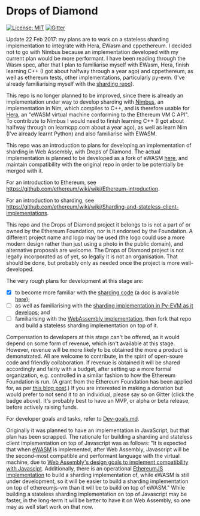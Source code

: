 # Drops of Diamond

[![License: MIT](https://img.shields.io/badge/License-MIT-lightgrey.svg)](https://github.com/Drops-of-Diamond/Drops-of-Diamond/blob/master/LICENSE)
[![Gitter](https://badges.gitter.im/Join%20Chat.svg)](https://gitter.im/Drops-of-Diamond/Lobby?utm_source=badge&utm_medium=badge&utm_campaign=pr-badge&utm_content=badge)

Update 22 Feb 2017: my plans are to work on a stateless sharding implementation to integrate with Hera, EWasm and cppethereum. I decided not to go with Nimbus because an implementation developed with my current plan would be more performant. I have been reading through the Wasm spec, after that I plan to familiarise myself with EWasm, Hera, finish learning C++ (I got about halfway through a year ago) and cppethereum, as well as ethereum tests, other implementations, particularly py-evm. (I've already familiarising myself with the [sharding repo](https://github.com/ethereum/sharding)).

This repo is no longer planned to be improved, since there is already an implementation under way to develop sharding with [Nimbus](https://docs.google.com/document/d/14u65XVNLOd83cq3t7wNC9UPweZ6kPWvmXwRTWWn0diQ/edit?ts=5a7c1fd2#heading=h.neozr341c9fa), an implementation in Nim, which compiles to C++, and is therefore usable for [Hera](https://github.com/ewasm/hera), an "eWASM virtual machine conforming to the Ethereum VM C API". To contribute to Nimbus I would need to finish learning C++ (I got about halfway through on learncpp.com about a year ago), as well as learn Nim (I've already learnt Python) and also familiarise with EWASM.

This repo was an introduction to plans for developing an implementation of sharding in Web Assembly, with Drops of Diamond. The actual implementation is planned to be developed as a fork of eWASM [here](https://github.com/ewasm/evm2wasm), and maintain compatibility with the original repo in order to be potentially be merged with it.

For an introduction to Ethereum, see https://github.com/ethereum/wiki/wiki/Ethereum-introduction.

For an introduction to sharding, see https://github.com/ethereum/wiki/wiki/Sharding-and-stateless-client-implementations.

This repo and the Drops of Diamond project it belongs to is not a part of or owned by the Ethereum Foundation, nor is it endorsed by the Foundation. A different project name and logo may be used (the logo could use a more modern design rather than just using a photo in the public domain), and alternative proposals are welcome. The Drops of Diamond project is not legally incorporated as of yet, so legally it is not an organisation. That should be done, but probably only as needed once the project is more well-developed.

The very rough plans for development at this stage are:
- [x] to become more familiar with the [sharding code](https://github.com/ethereum/sharding) (a doc is available [here](https://github.com/ethereum/sharding/blob/develop/docs/doc.md));
- [ ] as well as familiarising with the [sharding implementation in Py-EVM as it develops](https://github.com/ethereum/py-evm/tree/sharding); and
- [ ] familiarising with the [WebAssembly implementation](https://github.com/ewasm/evm2wasm), then fork that repo and build a stateless sharding implementation on top of it.

Compensation to developers at this stage can't be offered, as it would depend on some form of revenue, which isn't available at this stage. However, revenue will be more likely to be obtained the more a product is demonstrated. All are welcome to contribute, in the spirit of open-soure code and friendly collaboration. If revenue is obtained it will be shared accordingly and fairly with a budget, after setting up a more formal organization, e.g. controlled in a similar fashion to how the Ethereum Foundation is run. (A grant from the Ethereum Foundation has been applied for, as per [this blog post](https://blog.ethereum.org/2018/01/02/ethereum-scalability-research-development-subsidy-programs/).) If you are interested in making a donation but would prefer to not send it to an individual, please say so on Gitter (click the badge above). It's probably best to have an MVP, or alpha or beta release, before actively raising funds.

For developer goals and tasks, refer to [Dev-goals.md](https://github.com/Drops-of-Diamond/Drops-of-Diamond/blob/master/Dev-goals.md).

Originally it was planned to have an implementation in JavaScript, but that plan has been scrapped. The rationale for building a sharding and stateless client implementation on top of Javascript was as follows: "It is expected that when [eWASM](https://github.com/ewasm/design) is implemented, after Web Assembly, Javascript will be the second-most compatible and performant language with the virtual machine, due to [Web Assembly's design goals to implement compatibility with Javascipt](https://github.com/WebAssembly/design/blob/master/HighLevelGoals.md). Additionally, there is an operational [EthereumJS implementation](https://github.com/ethereumjs/ethereumjs-vm) to build a sharding implementation of, while eWASM is still under development, so it will be easier to build a sharding implementation on top of ethereumjs-vm than it will be to build on top of eWASM." While building a stateless sharding implementation on top of Javascript may be faster, in the long-term it will be better to have it on Web Assembly, so one may as well start work on that now.
